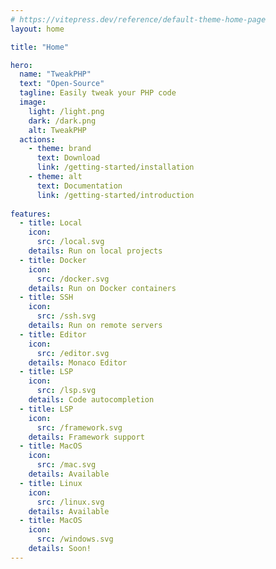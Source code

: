 ```yaml
---
# https://vitepress.dev/reference/default-theme-home-page
layout: home

title: "Home"

hero:
  name: "TweakPHP"
  text: "Open-Source"
  tagline: Easily tweak your PHP code
  image:
    light: /light.png
    dark: /dark.png
    alt: TweakPHP
  actions:
    - theme: brand
      text: Download
      link: /getting-started/installation
    - theme: alt
      text: Documentation
      link: /getting-started/introduction
      
features:
  - title: Local
    icon:
      src: /local.svg
    details: Run on local projects
  - title: Docker
    icon:
      src: /docker.svg
    details: Run on Docker containers
  - title: SSH
    icon:
      src: /ssh.svg
    details: Run on remote servers
  - title: Editor
    icon:
      src: /editor.svg
    details: Monaco Editor
  - title: LSP
    icon:
      src: /lsp.svg
    details: Code autocompletion
  - title: LSP
    icon:
      src: /framework.svg
    details: Framework support
  - title: MacOS
    icon:
      src: /mac.svg
    details: Available
  - title: Linux
    icon:
      src: /linux.svg
    details: Available
  - title: MacOS
    icon:
      src: /windows.svg
    details: Soon!
---
```

